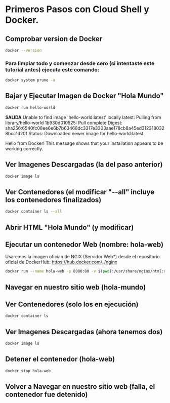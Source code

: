 # Primeros Pasos con Cloud Shell y Docker.

## Comprobar version de Docker

```bash
docker --version
```
### Para limpiar todo y comenzar desde cero (si intentaste este tutorial antes) ejecuta este comando:
```bash
docker system prune -a
```


## Bajar y Ejecutar Imagen de Docker "Hola Mundo"
```bash
docker run hello-world
```
**SALIDA**
Unable to find image 'hello-world:latest' locally
latest: Pulling from library/hello-world
1b930d010525: Pull complete
Digest: sha256:6540fc08ee6e6b7b63468dc3317e3303aae178cb8a45ed3123180328bcc1d20f
Status: Downloaded newer image for hello-world:latest

Hello from Docker!
This message shows that your installation appears to be working correctly.

## Ver Imagenes Descargadas (la del paso anterior)
```bash
docker image ls
```

## Ver Contenedores (el modificar "--all" incluye los contenedores finalizados)
```bash
docker container ls --all
```

## Abrir HTML "Hola Mundo" (y modificar)
<walkthrough-editor-open-file filePath="./DesarrolloEnGCP-Udemy/index.html"
                              text="Abrir Archivo de Prueba">
</walkthrough-editor-open-file>

## Ejecutar un contenedor Web (nombre: hola-web)

Usaremos la imagen ofician de NGIX (Servidor Web*) desde el repositorio oficial de DockerHub: https://hub.docker.com/_/nginx

```bash
docker run --name hola-web -p 8080:80 -v $(pwd):/usr/share/nginx/html:ro -d nginx
```

## Navegar en nuestro sitio web (hola-mundo)
<walkthrough-spotlight-pointer spotlightId="devshell-web-preview-button"
                               text="Abrir navegador Web en puerto 8080">
</walkthrough-spotlight-pointer>

## Ver Contenedores (solo los en ejecución)
```bash
docker container ls
```

## Ver Imagenes Descargadas (ahora tenemos dos)
```bash
docker image ls
```

## Detener el contenedor (hola-web)
```bash
docker stop hola-web
```

## Volver a Navegar en nuestro sitio web (falla, el contenedor fue detenido)
<walkthrough-spotlight-pointer spotlightId="devshell-web-preview-button"
                               text="Abrir navegador Web en puerto 8080">
</walkthrough-spotlight-pointer>




